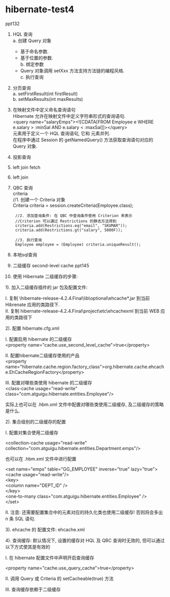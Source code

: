 # hibernate-test4  
ppt132  
  
1. HQL 查询  
  a. 创建 Query 对象  
    - 基于命名参数.   
    - 基于位置的参数.   
  b. 绑定参数  
    - Query 对象调用 setXxx 方法支持方法链的编程风格.  
  c. 执行查询  
2. 分页查询  
  a. setFirstResult(int firstResult)  
  b. setMaxResults(int maxResults)  
3. 在映射文件中定义命名查询语句  
  Hibernate 允许在映射文件中定义字符串形式的查询语句.  
  \<query name="salaryEmps">\<![CDATA[FROM Employee e WHERE e.salary > :minSal AND e.salary < :maxSal]]>\</query>  
  <query> 元素用于定义一个 HQL 查询语句, 它和 <class> 元素并列.    
  在程序中通过 Session 的 getNamedQuery() 方法获取查询语句对应的 Query 对象.   
4. 投影查询  
5. left join fetch  
6. left join  
7. QBC 查询  
  criteria  
    //1. 创建一个 Criteria 对象  
		Criteria criteria = session.createCriteria(Employee.class);  
		
		//2. 添加查询条件: 在 QBC 中查询条件使用 Criterion 来表示  
		//Criterion 可以通过 Restrictions 的静态方法得到  
		criteria.add(Restrictions.eq("email", "SKUMAR"));  
		criteria.add(Restrictions.gt("salary", 5000F));  
		
		//3. 执行查询  
		Employee employee = (Employee) criteria.uniqueResult();  
8. 本地sql查询  
9. 二级缓存 second-level cache ppt145   
1. 使用 Hibernate 二级缓存的步骤:  

1). 加入二级缓存插件的 jar 包及配置文件:  

I. 复制 \hibernate-release-4.2.4.Final\lib\optional\ehcache\*.jar 到当前 Hibrenate 应用的类路径下.  
II. 复制 hibernate-release-4.2.4.Final\project\etc\ehcachexml 到当前 WEB 应用的类路径下  

2). 配置 hibernate.cfg.xml   

I.   配置启用 hibernate 的二级缓存  
\<property name="cache.use_second_level_cache">true\</property>  

II.  配置hibernate二级缓存使用的产品  
\<property name="hibernate.cache.region.factory_class">org.hibernate.cache.ehcache.EhCacheRegionFactory\</property>  

III. 配置对哪些类使用 hibernate 的二级缓存  
\<class-cache usage="read-write" class="com.atguigu.hibernate.entities.Employee"/>  
		
实际上也可以在 .hbm.xml 文件中配置对哪些类使用二级缓存, 及二级缓存的策略是什么.   

2). 集合级别的二级缓存的配置  

I. 配置对集合使用二级缓存  

\<collection-cache usage="read-write" collection="com.atguigu.hibernate.entities.Department.emps"/>  

也可以在 .hbm.xml 文件中进行配置  

\<set name="emps" table="GG_EMPLOYEE" inverse="true" lazy="true">  
	\<cache usage="read-write"/>  
    \<key>  
        \<column name="DEPT_ID" />  
    \</key>  
    \<one-to-many class="com.atguigu.hibernate.entities.Employee" />  
\</set>  

II. 注意: 还需要配置集合中的元素对应的持久化类也使用二级缓存! 否则将会多出 n 条 SQL 语句.   

3). ehcache 的 配置文件: ehcache.xml  

4).  查询缓存: 默认情况下, 设置的缓存对 HQL 及 QBC 查询时无效的, 但可以通过以下方式使其是有效的  

I.  在 hibernate 配置文件中声明开启查询缓存  

\<property name="cache.use_query_cache">true\</property>  

II. 调用 Query 或 Criteria 的 setCacheable(true) 方法  

III. 查询缓存依赖于二级缓存  
